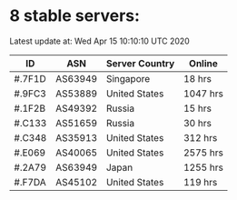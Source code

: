 # 8 stable servers:

Latest update at: Wed Apr 15 10:10:10 UTC 2020

| ID | ASN | Server Country | Online |
| -- | --- | -------------- | ------ |
| #.7F1D | AS63949 | Singapore | 18 hrs |
| #.9FC3 | AS53889 | United States | 1047 hrs |
| #.1F2B | AS49392 | Russia | 15 hrs |
| #.C133 | AS51659 | Russia | 30 hrs |
| #.C348 | AS35913 | United States | 312 hrs |
| #.E069 | AS40065 | United States | 2575 hrs |
| #.2A79 | AS63949 | Japan | 1255 hrs |
| #.F7DA | AS45102 | United States | 119 hrs |

